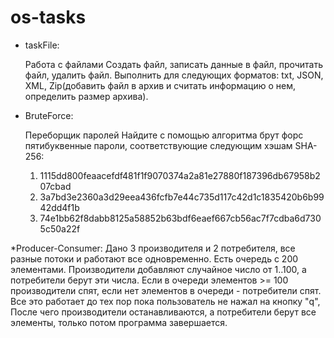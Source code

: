 # os-tasks

* taskFile: 

  Работа с файлами
   Создать файл, записать данные в файл, прочитать файл, удалить файл.
   Выполнить для следующих форматов:
   txt, JSON, XML, Zip(добавить файл в архив и считать информацию о нем, определить размер архива).
   
 
 * BruteForce:
 
   Переборщик паролей
   Найдите с помощью алгоритма брут форс пятибуквенные пароли, соответствующие следующим хэшам SHA-256:

    1) 1115dd800feaacefdf481f1f9070374a2a81e27880f187396db67958b207cbad
    2) 3a7bd3e2360a3d29eea436fcfb7e44c735d117c42d1c1835420b6b9942dd4f1b
    3) 74e1bb62f8dabb8125a58852b63bdf6eaef667cb56ac7f7cdba6d7305c50a22f
 
 *Producer-Consumer:
  Дано 3 производителя и 2 потребителя, все разные потоки и работают все одновременно.
  Есть очередь с 200 элементами. Производители добавляют случайное число от 1..100, а потребители берут эти числа.
  Если в очереди элементов >= 100 производители спят, если нет элементов в очереди - потребители спят.
  Все это работает до тех пор пока пользователь не нажал на кнопку "q",
  После чего производители останавливаются, а потребители берут все элементы, только потом программа завершается.
